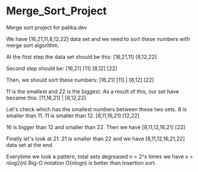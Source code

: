 # Merge_Sort_Project
Merge sort project for patika.dev


We have [16,21,11,8,12,22] data set and we need to sort these numbers with merge sort algorithm.


At the first step the data set should be this:
[16,21,11]  [8,12,22]


Second step should be:
[16,21] [11] [8,12] [22]


Then, we should sort these numbers:
[16,21] [11] | [8,12] [22]


11 is the smallest and 22 is the biggest. As a result of this, our set have became this:
[11,16,21] | [8,12,22]


Let's check which has the smallest numbers between these two sets.
8 is smaller than 11. 11 is smaller than 12.
[8,11,16,21] [12,22]


16 is bigger than 12 and smaller than 22.
Then we have [8,11,12,16,21] [22]


Finally let's look at 21.
21 is smaller than 22 and we have [8,11,12,16,21,22] data set at the end.



Everytime we look a pattern, total sets degreased n = 2^x times
we have x = nlog2(n) Big-O notation O(nlogn) is better than Insertion sort.





